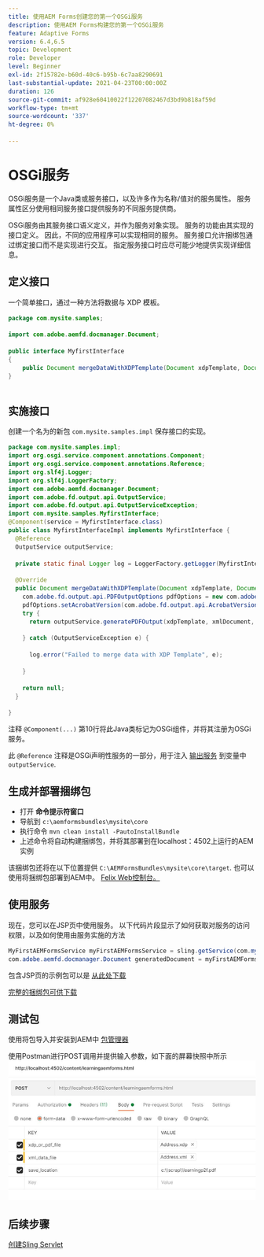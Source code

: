 ```yaml
---
title: 使用AEM Forms创建您的第一个OSGi服务
description: 使用AEM Forms构建您的第一个OSGi服务
feature: Adaptive Forms
version: 6.4,6.5
topic: Development
role: Developer
level: Beginner
exl-id: 2f15782e-b60d-40c6-b95b-6c7aa8290691
last-substantial-update: 2021-04-23T00:00:00Z
duration: 126
source-git-commit: af928e60410022f12207082467d3bd9b818af59d
workflow-type: tm+mt
source-wordcount: '337'
ht-degree: 0%

---
```


# OSGi服务

OSGi服务是一个Java类或服务接口，以及许多作为名称/值对的服务属性。 服务属性区分使用相同服务接口提供服务的不同服务提供商。

OSGi服务由其服务接口语义定义，并作为服务对象实现。 服务的功能由其实现的接口定义。 因此，不同的应用程序可以实现相同的服务。 服务接口允许捆绑包通过绑定接口而不是实现进行交互。 指定服务接口时应尽可能少地提供实现详细信息。

## 定义接口

一个简单接口，通过一种方法将数据与 <span class="x x-first x-last">XDP</span> 模板。

```java
package com.mysite.samples;

import com.adobe.aemfd.docmanager.Document;

public interface MyfirstInterface
{
    public Document mergeDataWithXDPTemplate(Document xdpTemplate, Document xmlDocument);
}
 
```

## 实施接口

创建一个名为的新包 `com.mysite.samples.impl` 保存接口的实现。

```java
package com.mysite.samples.impl;
import org.osgi.service.component.annotations.Component;
import org.osgi.service.component.annotations.Reference;
import org.slf4j.Logger;
import org.slf4j.LoggerFactory;
import com.adobe.aemfd.docmanager.Document;
import com.adobe.fd.output.api.OutputService;
import com.adobe.fd.output.api.OutputServiceException;
import com.mysite.samples.MyfirstInterface;
@Component(service = MyfirstInterface.class)
public class MyfirstInterfaceImpl implements MyfirstInterface {
  @Reference
  OutputService outputService;

  private static final Logger log = LoggerFactory.getLogger(MyfirstInterfaceImpl.class);

  @Override
  public Document mergeDataWithXDPTemplate(Document xdpTemplate, Document xmlDocument) {
    com.adobe.fd.output.api.PDFOutputOptions pdfOptions = new com.adobe.fd.output.api.PDFOutputOptions();
    pdfOptions.setAcrobatVersion(com.adobe.fd.output.api.AcrobatVersion.Acrobat_11);
    try {
      return outputService.generatePDFOutput(xdpTemplate, xmlDocument, pdfOptions);

    } catch (OutputServiceException e) {

      log.error("Failed to merge data with XDP Template", e);

    }

    return null;
  }

}
```

注释 `@Component(...)` 第10行将此Java类标记为OSGi组件，并将其注册为OSGi服务。

此 `@Reference` 注释是OSGi声明性服务的一部分，用于注入 [输出服务](https://helpx.adobe.com/experience-manager/6-5/forms/javadocs/index.html?com/adobe/fd/output/api/OutputService.html) 到变量中 `outputService`.


## 生成并部署捆绑包

* 打开 **命令提示符窗口**
* 导航到 `c:\aemformsbundles\mysite\core`
* 执行命令 `mvn clean install -PautoInstallBundle`
* 上述命令将自动构建捆绑包，并将其部署到在localhost：4502上运行的AEM实例

该捆绑包还将在以下位置提供 `C:\AEMFormsBundles\mysite\core\target`. 也可以使用将捆绑包部署到AEM中。 [Felix Web控制台。](http://localhost:4502/system/console/bundles)

## 使用服务

现在，您可以在JSP页中使用服务。 以下代码片段显示了如何获取对服务的访问权限，以及如何使用由服务实施的方法

```java
MyFirstAEMFormsService myFirstAEMFormsService = sling.getService(com.mysite.samples.MyFirstAEMFormsService.class);
com.adobe.aemfd.docmanager.Document generatedDocument = myFirstAEMFormsService.mergeDataWithXDPTemplate(xdp_or_pdf_template,xmlDocument);
```

包含JSP页的示例包可以是 [从此处下载](assets/learning_aem_forms.zip)

[完整的捆绑包可供下载](assets/mysite.core-1.0.0-SNAPSHOT.jar)

## 测试包

使用将包导入并安装到AEM中 [包管理器](http://localhost:4502/crx/packmgr/index.jsp)

使用Postman进行POST调用并提供输入参数，如下面的屏幕快照中所示
![邮递员](assets/test-service-postman.JPG)

## 后续步骤

[创建Sling Servlet](./create-servlet.md)

